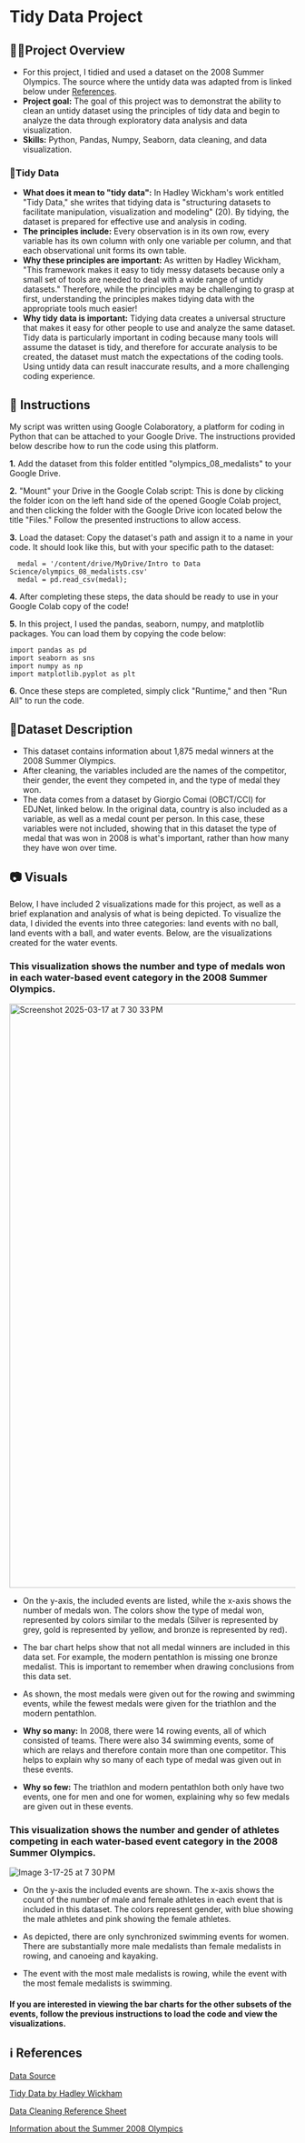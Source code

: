 # Tidy Data Project 
## 🧑‍🏫Project Overview  
- For this project, I tidied and used a dataset on the 2008 Summer Olympics. The source where the untidy data was adapted from is linked below under [References](#-References).
- **Project goal:** The goal of this project was to demonstrat the ability to clean an untidy dataset using the principles of tidy data and begin to analyze the data through exploratory data analysis and data visualization. 
- **Skills:** Python, Pandas, Numpy, Seaborn, data cleaning, and data visualization.

### 🧹Tidy Data  
- **What does it mean to "tidy data":** In Hadley Wickham's work entitled "Tidy Data," she writes that tidying data is "structuring datasets to facilitate manipulation, visualization and modeling" (20). By tidying, the dataset is prepared for effective use and analysis in coding.
- **The principles include:** Every observation is in its own row, every variable has its own column with only one variable per column, and that each observational unit forms its own table.
- **Why these principles are important:** As written by Hadley Wickham, "This framework makes it easy to tidy messy datasets because only a small set of tools are needed to deal with a wide range of untidy datasets." Therefore, while the principles may be challenging to grasp at first, understanding the principles makes tidying data with the appropriate tools much easier! 
- **Why tidy data is important:** Tidying data creates a universal structure that makes it easy for other people to use and analyze the same dataset. Tidy data is particularly important in coding because many tools will assume the dataset is tidy, and therefore for accurate analysis to be created, the dataset must match the expectations of the coding tools. Using untidy data can result inaccurate results, and a more challenging coding experience.
  
## 📖 Instructions 
My script was written using Google Colaboratory, a platform for coding in Python that can be attached to your Google Drive. The instructions provided below describe how to run the code using this platform. 

**1.** Add the dataset from this folder entitled "olympics_08_medalists" to your Google Drive.

**2.** "Mount" your Drive in the Google Colab script: This is done by clicking the folder icon on the left hand side of the opened Google Colab project, and then clicking the folder with the Google Drive icon located below the title "Files." Follow the presented instructions to allow access. 

**3.** Load the dataset: Copy the dataset's path and assign it to a name in your code. It should look like this, but with your specific path to the dataset:
````
  medal = '/content/drive/MyDrive/Intro to Data Science/olympics_08_medalists.csv'
  medal = pd.read_csv(medal);
````
**4.** After completing these steps, the data should be ready to use in your Google Colab copy of the code!

**5.** In this project, I used the pandas, seaborn, numpy, and matplotlib packages. You can load them by copying the code below:
````
import pandas as pd
import seaborn as sns
import numpy as np
import matplotlib.pyplot as plt
````
**6.** Once these steps are completed, simply click "Runtime," and then "Run All" to run the code.

## 📕Dataset Description 
- This dataset contains information about 1,875 medal winners at the 2008 Summer Olympics.
- After cleaning, the variables included are the names of the competitor, their gender, the event they competed in, and the type of medal they won.
- The data comes from a dataset by Giorgio Comai (OBCT/CCI) for EDJNet, linked below. In the original data, country is also included as a variable, as well as a medal count per person. In this case, these variables were not included, showing that in this dataset the type of medal that was won in 2008 is what's important, rather than how many they have won over time.

## 📷 Visuals 
Below, I have included 2 visualizations made for this project, as well as a brief explanation and analysis of what is being depicted. To visualize the data, I divided the events into three categories: land events with no ball, land events with a ball, and water events. Below, are the visualizations created for the water events.  

### This visualization shows the number and type of medals won in each water-based event category in the 2008 Summer Olympics.
<img width="1028" alt="Screenshot 2025-03-17 at 7 30 33 PM" src="https://github.com/user-attachments/assets/85566922-2f7f-419e-9b04-86d030991cd8" />

- On the y-axis, the included events are listed, while the x-axis shows the number of medals won. The colors show the type of medal won, represented by colors similar to the medals (Silver is represented by grey, gold is represented by yellow, and bronze is represented by red).
  
- The bar chart helps show that not all medal winners are included in this data set. For example, the modern pentathlon is missing one bronze medalist. This is important to remember when drawing conclusions from this data set.
  
- As shown, the most medals were given out for the rowing and swimming events, while the fewest medals were given for the triathlon and the modern pentathlon.
  
- **Why so many:** In 2008, there were 14 rowing events, all of which consisted of teams. There were also 34 swimming events, some of which are relays and therefore contain more than one competitor. This helps to explain why so many of each type of medal was given out in these events.
  
- **Why so few:** The triathlon and modern pentathlon both only have two events, one for men and one for women, explaining why so few medals are given out in these events.

### This visualization shows the number and gender of athletes competing in each water-based event category in the 2008 Summer Olympics.
![Image 3-17-25 at 7 30 PM](https://github.com/user-attachments/assets/443223f9-3e42-4264-b1d6-a4c553652e9f)

- On the y-axis the included events are shown. The x-axis shows the count of the number of male and female athletes in each event that is included in this dataset. The colors represent gender, with blue showing the male athletes and pink showing the female athletes.
  
- As depicted, there are only synchronized swimming events for women. There are substantially more male medalists than female medalists in rowing, and canoeing and kayaking.
  
- The event with the most male medalists is rowing, while the event with the most female medalists is swimming.

#### If you are interested in viewing the bar charts for the other subsets of the events, follow the previous instructions to load the code and view the visualizations. 
  


## ℹ️ References 
[Data Source](https://edjnet.github.io/OlympicsGoNUTS/2008/)

[Tidy Data by Hadley Wickham](https://vita.had.co.nz/papers/tidy-data.pdf)

[Data Cleaning Reference Sheet](https://pandas.pydata.org/Pandas_Cheat_Sheet.pdf)

[Information about the Summer 2008 Olympics ](https://www.olympics.com/en/olympic-games/beijing-2008/results)

